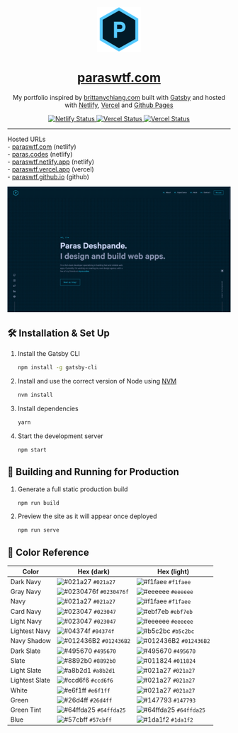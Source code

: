 <div align="center">
  <img alt="Logo" src="https://raw.githubusercontent.com/paraswtf/paraswtf.github.io/main/src/images/logo.png" width="100" />
</div>
<h1 align="center">
  <a href="https://paraswtf.com/" target="_blank">paraswtf.com</a>
</h1>
<p align="center">
  My portfolio inspired by <a href="https://brittanychiang.com" target="_blank">brittanychiang.com</a> built with <a href="https://www.gatsbyjs.org/" target="_blank">Gatsby</a> and hosted with <a href="https://www.netlify.com/" target="_blank">Netlify</a>, <a href="https://www.vercel.com/" target="_blank">Vercel</a> and <a href="https://pages.github.com/" target="_blank">Github Pages</a>
</p>
<p align="center">
  <a href="https://app.netlify.com/sites/paraswtf/deploys" target="_blank">
    <img src="https://api.netlify.com/api/v1/badges/7e180720-d4f7-405c-bdf8-8e35910e1aaa/deploy-status?branch=main" alt="Netlify Status" />
  </a>
  <a href="https://vercel.com/paraswtf/paraswtf" target="_blank">
    <img src="https://github.com/paraswtf/paraswtf.github.io/actions/workflows/gatsby.yml/badge.svg" alt="Vercel Status" />
  </a>
  <a href="https://vercel.com/paraswtf/paraswtf" target="_blank">
    <img src="https://therealsujitk-vercel-badge.vercel.app/?app=paraswtf" alt="Vercel Status" />
  </a>
</p>

---

<p>
   Hosted URLs
   <br/>
   - <a href="https://paraswtf.com/" target="_blank">paraswtf.com</a> (netlify)
   <br/>
   - <a href="https://paras.codes/" target="_blank">paras.codes</a> (netlify)
   <br/>
   - <a href="https://paraswtf.netlify.app/" target="_blank">paraswtf.netlify.app</a> (netlify)
   <br/>
   - <a href="https://paraswtf.vercel.app/" target="_blank">paraswtf.vercel.app</a> (vercel)
   <br/>
   - <a href="https://paraswtf.github.io/" target="_blank">paraswtf.github.io</a> (github)
</p>

![demo](https://raw.githubusercontent.com/paraswtf/paraswtf.github.io/main/src/images/demo.png)

## 🛠 Installation & Set Up

1. Install the Gatsby CLI

   ```sh
   npm install -g gatsby-cli
   ```

2. Install and use the correct version of Node using [NVM](https://github.com/nvm-sh/nvm)

   ```sh
   nvm install
   ```

3. Install dependencies

   ```sh
   yarn
   ```

4. Start the development server

   ```sh
   npm start
   ```

## 🚀 Building and Running for Production

1. Generate a full static production build

   ```sh
   npm run build
   ```

1. Preview the site as it will appear once deployed

   ```sh
   npm run serve
   ```

## 🎨 Color Reference

| Color          | Hex (dark)                                                               | Hex (light)                                                              |
| -------------- | ------------------------------------------------------------------------ | ------------------------------------------------------------------------ |
| Dark Navy      | ![#021a27](https://via.placeholder.com/10/021a27?text=+) `#021a27`       | ![#f1faee](https://via.placeholder.com/10/f1faee?text=+) `#f1faee`       |
| Gray Navy      | ![#0230476f](https://via.placeholder.com/10/0230476f?text=+) `#0230476f` | ![#eeeeee](https://via.placeholder.com/10/eeeeee?text=+) `#eeeeee`       |
| Navy           | ![#021a27](https://via.placeholder.com/10/021a27?text=+) `#021a27`       | ![#f1faee](https://via.placeholder.com/10/f1faee?text=+) `#f1faee`       |
| Card Navy      | ![#023047](https://via.placeholder.com/10/023047?text=+) `#023047`       | ![#ebf7eb](https://via.placeholder.com/10/ebf7eb?text=+) `#ebf7eb`       |
| Light Navy     | ![#023047](https://via.placeholder.com/10/023047?text=+) `#023047`       | ![#eeeeee](https://via.placeholder.com/10/eeeeee?text=+) `#eeeeee`       |
| Lightest Navy  | ![#04374f](https://via.placeholder.com/10/04374f?text=+) `#04374f`       | ![#b5c2bc](https://via.placeholder.com/10/b5c2bc?text=+) `#b5c2bc`       |
| Navy Shadow    | ![#012436B2](https://via.placeholder.com/10/012436B2?text=+) `#012436B2` | ![#012436B2](https://via.placeholder.com/10/012436B2?text=+) `#012436B2` |
| Dark Slate     | ![#495670](https://via.placeholder.com/10/495670?text=+) `#495670`       | ![#495670](https://via.placeholder.com/10/495670?text=+) `#495670`       |
| Slate          | ![#8892b0](https://via.placeholder.com/10/8892b0?text=+) `#8892b0`       | ![#011824](https://via.placeholder.com/10/011824?text=+) `#011824`       |
| Light Slate    | ![#a8b2d1](https://via.placeholder.com/10/a8b2d1?text=+) `#a8b2d1`       | ![#021a27](https://via.placeholder.com/10/021a27?text=+) `#021a27`       |
| Lightest Slate | ![#ccd6f6](https://via.placeholder.com/10/ccd6f6?text=+) `#ccd6f6`       | ![#021a27](https://via.placeholder.com/10/021a27?text=+) `#021a27`       |
| White          | ![#e6f1ff](https://via.placeholder.com/10/e6f1ff?text=+) `#e6f1ff`       | ![#021a27](https://via.placeholder.com/10/021a27?text=+) `#021a27`       |
| Green          | ![#26d4ff](https://via.placeholder.com/10/26d4ff?text=+) `#26d4ff`       | ![#147793](https://via.placeholder.com/10/147793?text=+) `#147793`       |
| Green Tint     | ![#64ffda25](https://via.placeholder.com/10/64ffda25?text=+) `#64ffda25` | ![#64ffda25](https://via.placeholder.com/10/64ffda25?text=+) `#64ffda25` |
| Blue           | ![#57cbff](https://via.placeholder.com/10/57cbff?text=+) `#57cbff`       | ![#1da1f2](https://via.placeholder.com/10/1da1f2?text=+) `#1da1f2`       |
